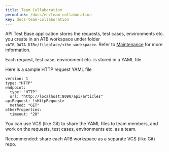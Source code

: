 ```yaml
---
title: Team Collaboration
permalink: /docs/en/team-collaboration
key: docs-team-collaboration
---
```

API Test Base application stores the requests, test cases, environments etc. you create in an ATB workspace under folder `<ATB_DATA_DIR>/fileplace/<the workspace>`. Refer to [Maintenance](/docs/en/maintenance) for more information.

Each request, test case, environment etc. is stored in a YAML file.

Here is a sample HTTP request YAML file

```
version: 1
type: "HTTP"
endpoint:
  type: "HTTP"
  url: "http://localhost:8090/api/articles"
apiRequest: !<HttpRequest>
  method: "GET"
otherProperties:
  timeout: "20"
```

You can use VCS (like Git) to share the YAML files to team members, and work on the requests, test cases, environments etc. as a team.

Recommended: share each ATB workspace as a separate VCS (like Git) repo.
